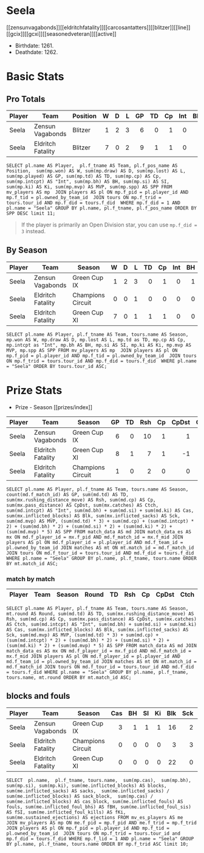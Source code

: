 # Seela

[[zensunvagabonds]][[eldritchfatality]][[carcosantatters]][[blitzer]][[line]][[gcix]][[gcxi]][[seasonedveteran]][[active]]

* Birthdate: 1261.
* Deathdate: 1262.

# Basic Stats

## Pro Totals

| Player           | Team        | Position      | W | D | L | GP | TD | Cp | Int | BH | SI | Ki | MVP | SPP |
|------------------|-------------|---------------|--:|--:|--:|---:|---:|---:|----:|---:|---:|---:|----:|----:|
| Seela  | Zensun Vagabonds  | Blitzer  |    1 |    2 |    3 |    6 |    0 |    1 |    0 |    1 |    1 |    1 |    3 |   22 |
| Seela  | Eldritch Fatality | Blitzer  |    7 |    0 |    2 |    9 |    1 |    1 |    0 |    0 |    0 |    0 |    1 |    9 |

```
SELECT pl.name AS Player,  pl.f_tname AS Team, pl.f_pos_name AS Position,  sum(mp.won) AS W, sum(mp.draw) AS D, sum(mp.lost) AS L, sum(mp.played) AS GP, sum(mp.td) AS TD, sum(mp.cp) AS Cp, sum(mp.intcpt) AS "Int", sum(mp.bh) AS BH, sum(mp.si) AS SI, sum(mp.ki) AS Ki, sum(mp.mvp) AS MVP, sum(mp.spp) AS SPP FROM mv_players AS mp  JOIN players AS pl ON mp.f_pid = pl.player_id AND mp.f_tid = pl.owned_by_team_id  JOIN tours ON mp.f_trid = tours.tour_id AND mp.f_did = tours.f_did  WHERE mp.f_did = 1 AND pl.name = "Seela" GROUP BY pl.name, pl.f_tname, pl.f_pos_name ORDER BY SPP DESC limit 11;
```

> If the player is primarily an Open Division star, you can use `mp.f_did = 3` instead.

## By Season

| Player | Team         | Season          | W | D | L | TD | Cp | Int | BH | SI | Ki | MVP | SPP |
|--------|--------------|-----------------|--:|--:|--:|---:|---:|----:|---:|---:|---:|----:|----:|
| Seela  | Zensun Vagabonds  | Green Cup IX      |    1 |    2 |    3 |    0 |    1 |    0 |    1 |    1 |    1 |    3 |   22 |
| Seela  | Eldritch Fatality | Champions Circuit |    0 |    0 |    1 |    0 |    0 |    0 |    0 |    0 |    0 |    0 |    0 |
| Seela  | Eldritch Fatality | Green Cup XI      |    7 |    0 |    1 |    1 |    1 |    0 |    0 |    0 |    0 |    1 |    9 |


```
SELECT pl.name AS Player, pl.f_tname AS Team, tours.name AS Season, mp.won AS W, mp.draw AS D, mp.lost AS L, mp.td as TD, mp.cp AS Cp, mp.intcpt as "Int", mp.bh AS BH, mp.si AS SI, mp.ki AS Ki, mp.mvp AS MVP, mp.spp AS SPP FROM mv_players AS mp  JOIN players AS pl ON mp.f_pid = pl.player_id AND mp.f_tid = pl.owned_by_team_id  JOIN tours ON mp.f_trid = tours.tour_id AND mp.f_did = tours.f_did  WHERE pl.name = "Seela" ORDER BY tours.tour_id ASC;
```

# Prize Stats

* Prize - Season [[prizes/index]]

| Player | Team         | Season          | GP | TD | Rsh | Cp | CpDst | Ctch | Int | Cas | Blk | Sck | MVP | SPP |
|--------|--------------|-----------------|---:|---:|----:|---:|------:|-----:|----:|----:|----:|----:|----:|----:|
| Seela  | Zensun Vagabonds  | Green Cup IX      |  6 |    0 |   10 |    1 |     1 |    0 |    0 |    3 |   16 |    2 |    3 |   22 |
| Seela  | Eldritch Fatality | Green Cup XI      |  8 |    1 |    7 |    1 |    -1 |    2 |    0 |    0 |   22 |    0 |    1 |    9 |
| Seela  | Eldritch Fatality | Champions Circuit |  1 |    0 |    2 |    0 |     0 |    0 |    0 |    0 |    3 |    3 |    0 |    0 |


```
SELECT pl.name AS Player, pl.f_tname AS Team, tours.name AS Season, count(md.f_match_id) AS GP, sum(md.td) AS TD, sum(mx.rushing_distance_move) AS Rsh, sum(md.cp) AS Cp, sum(mx.pass_distance) AS CpDst, sum(mx.catches) AS Ctch, sum(md.intcpt) AS "Int", sum(md.bh) + sum(md.si) + sum(md.ki) AS Cas, sum(mx.inflicted_blocks) AS Blk, sum(mx.inflicted_sacks) AS Sck, sum(md.mvp) AS MVP, (sum(md.td) * 3) + sum(md.cp) + (sum(md.intcpt) * 2) + (sum(md.bh) * 2) + (sum(md.si) * 2) + (sum(md.ki) * 2) + (sum(md.mvp) * 5) AS SPP FROM match_data AS md JOIN match_data_es AS mx ON md.f_player_id = mx.f_pid AND md.f_match_id = mx.f_mid JOIN players AS pl ON md.f_player_id = pl.player_id AND md.f_team_id = pl.owned_by_team_id JOIN matches AS mt ON mt.match_id = md.f_match_id JOIN tours ON md.f_tour_id = tours.tour_id AND md.f_did = tours.f_did WHERE pl.name = "Seela" GROUP BY pl.name, pl.f_tname, tours.name ORDER BY mt.match_id ASC;
```

### match by match

| Player | Team        | Season | Round          | TD  | Rsh | Cp   | CpDst | Ctch | Int | Cas  | Blk | Sck | MVP | SPP  |
|--------|-------------|--------|-------|------|------|------|----------|---------|------|--------|-------|------|------|----|

```
SELECT pl.name AS Player, pl.f_tname AS Team, tours.name AS Season, mt.round AS Round, sum(md.td) AS TD, sum(mx.rushing_distance_move) AS Rsh, sum(md.cp) AS Cp, sum(mx.pass_distance) AS CpDst, sum(mx.catches) AS Ctch, sum(md.intcpt) AS "Int", sum(md.bh) + sum(md.si) + sum(md.ki) AS Cas, sum(mx.inflicted_blocks) AS Blk, sum(mx.inflicted_sacks) AS Sck, sum(md.mvp) AS MVP, (sum(md.td) * 3) + sum(md.cp) + (sum(md.intcpt) * 2) + (sum(md.bh) * 2) + (sum(md.si) * 2) + (sum(md.ki) * 2) + (sum(md.mvp) * 5) AS SPP FROM match_data AS md JOIN match_data_es AS mx ON md.f_player_id = mx.f_pid AND md.f_match_id = mx.f_mid JOIN players AS pl ON md.f_player_id = pl.player_id AND md.f_team_id = pl.owned_by_team_id JOIN matches AS mt ON mt.match_id = md.f_match_id JOIN tours ON md.f_tour_id = tours.tour_id AND md.f_did = tours.f_did WHERE pl.name = "Seela" GROUP BY pl.name, pl.f_tname, tours.name, mt.round ORDER BY mt.match_id ASC;
```


## blocks and fouls

| Player | Team | Season | Cas | BH | SI | Ki | Blk | Sck | SckBlkRate | CasBlkRate | Fouls | fBH | fSI | fKi | Ejections |
|---|---|---|---:|---:|---:|---:|---:|---:|---:|---:|---:|---:|---:|---:|---:|
| Seela | Zensun Vagabonds  | Green Cup IX      |           3 |          1 |          1 |          1 |     16 |     2 |     0.1250 |    0.1875 |     0 |    0 |    0 |    0 |         0 |
| Seela | Eldritch Fatality | Champions Circuit |           0 |          0 |          0 |          0 |      3 |     3 |     1.0000 |    0.0000 |     0 |    0 |    0 |    0 |         0 |
| Seela | Eldritch Fatality | Green Cup XI      |           0 |          0 |          0 |          0 |     22 |     0 |     0.0000 |    0.0000 |     0 |    0 |    0 |    0 |         0 |

```
SELECT  pl.name,  pl.f_tname, tours.name,  sum(mp.cas),  sum(mp.bh), sum(mp.si), sum(mp.ki), sum(me.inflicted_blocks) AS blocks,  sum(me.inflicted_sacks) AS sacks,  sum(me.inflicted_sacks) / sum(me.inflicted_blocks) AS sack_block,  sum(mp.cas) / sum(me.inflicted_blocks) AS cas_block, sum(me.inflicted_fouls) AS fouls, sum(me.inflicted_foul_bhs) AS fBH, sum(me.inflicted_foul_sis) AS fSI, sum(me.inflicted_foul_kills) AS fKi, sum(me.sustained_ejections) AS ejections FROM mv_es_players AS me  JOIN mv_players AS mp ON me.f_pid = mp.f_pid AND me.f_trid = mp.f_trid  JOIN players AS pl ON mp.f_pid = pl.player_id AND mp.f_tid = pl.owned_by_team_id  JOIN tours ON mp.f_trid = tours.tour_id and mp.f_did = tours.f_did WHERE mp.f_lid = 1 AND pl.name = "Seela" GROUP BY pl.name, pl.f_tname, tours.name ORDER BY mp.f_trid ASC limit 10;
```

